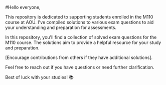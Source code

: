 

#Hello everyone,

This repository is dedicated to supporting students enrolled in the M110 course at AOU. I've compiled solutions to various exam questions to aid your understanding and preparation for assessments.

In this repository, you'll find a collection of solved exam questions for the M110 course. The solutions aim to provide a helpful resource for your study and preparation. 


 [Encourage contributions from others if they have additional solutions].

Feel free to reach out if you have questions or need further clarification.

Best of luck with your studies! 📚
